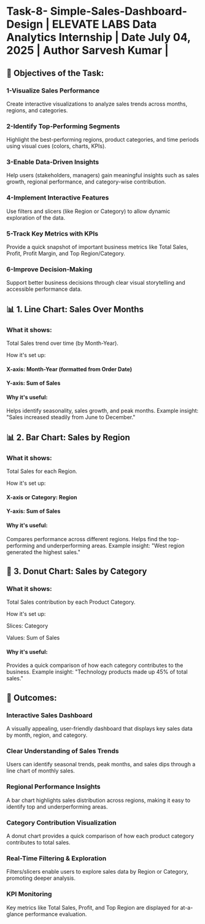 # Task-8- Simple-Sales-Dashboard-Design | ELEVATE LABS Data Analytics Internship | Date July 04, 2025 | Author Sarvesh Kumar |
## 🎯 Objectives of the Task:
### 1-Visualize Sales Performance

Create interactive visualizations to analyze sales trends across months, regions, and categories.

### 2-Identify Top-Performing Segments

Highlight the best-performing regions, product categories, and time periods using visual cues (colors, charts, KPIs).

### 3-Enable Data-Driven Insights

Help users (stakeholders, managers) gain meaningful insights such as sales growth, regional performance, and category-wise contribution.

### 4-Implement Interactive Features

Use filters and slicers (like Region or Category) to allow dynamic exploration of the data.

### 5-Track Key Metrics with KPIs

Provide a quick snapshot of important business metrics like Total Sales, Profit, Profit Margin, and Top Region/Category.

### 6-Improve Decision-Making

Support better business decisions through clear visual storytelling and accessible performance data.

## 📊 1. Line Chart: Sales Over Months
### What it shows:
Total Sales trend over time (by Month-Year).

How it's set up:

#### X-axis: Month-Year (formatted from Order Date)

#### Y-axis: Sum of Sales

#### Why it's useful:
Helps identify seasonality, sales growth, and peak months.
Example insight: "Sales increased steadily from June to December."



## 📊 2. Bar Chart: Sales by Region
### What it shows:
Total Sales for each Region.

How it's set up:

#### X-axis or Category: Region

#### Y-axis: Sum of Sales

#### Why it's useful:
Compares performance across different regions.
Helps find the top-performing and underperforming areas.
Example insight: "West region generated the highest sales."

## 🍩 3. Donut Chart: Sales by Category
### What it shows:
Total Sales contribution by each Product Category.

How it's set up:

Slices: Category

Values: Sum of Sales

#### Why it's useful:
Provides a quick comparison of how each category contributes to the business.
Example insight: "Technology products made up 45% of total sales."

## 🏁 Outcomes:
### Interactive Sales Dashboard

A visually appealing, user-friendly dashboard that displays key sales data by month, region, and category.

### Clear Understanding of Sales Trends

Users can identify seasonal trends, peak months, and sales dips through a line chart of monthly sales.

### Regional Performance Insights

A bar chart highlights sales distribution across regions, making it easy to identify top and underperforming areas.

### Category Contribution Visualization

A donut chart provides a quick comparison of how each product category contributes to total sales.

### Real-Time Filtering & Exploration

Filters/slicers enable users to explore sales data by Region or Category, promoting deeper analysis.

### KPI Monitoring

Key metrics like Total Sales, Profit, and Top Region are displayed for at-a-glance performance evaluation.
